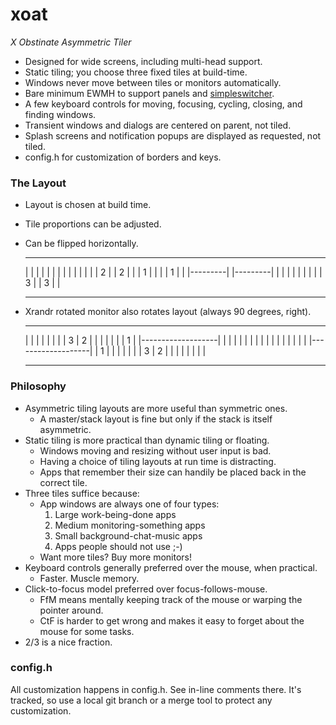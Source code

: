 xoat
====

*X Obstinate Asymmetric Tiler*

* Designed for wide screens, including multi-head support.
* Static tiling; you choose three fixed tiles at build-time.
* Windows never move between tiles or monitors automatically.
* Bare minimum EWMH to support panels and [simpleswitcher](https://github.com/seanpringle/simpleswitcher).
* A few keyboard controls for moving, focusing, cycling, closing, and finding windows.
* Transient windows and dialogs are centered on parent, not tiled.
* Splash screens and notification popups are displayed as requested, not tiled.
* config.h for customization of borders and keys.

### The Layout

* Layout is chosen at build time.
* Tile proportions can be adjusted.
* Can be flipped horizontally.

     ---------------------------------     ---------------------------------
     |                     |         |     |         |                     |
     |                     |         |     |         |                     |
     |                     |    2    |     |    2    |                     |
     |          1          |         |     |         |           1         |
     |                     |---------|     |---------|                     |
     |                     |         |     |         |                     |
     |                     |    3    |     |    3    |                     |
     ---------------------------------     ---------------------------------

* Xrandr rotated monitor also rotates layout (always 90 degrees, right).

     ---------------------     ---------------------
     |                   |     |       |           |
     |                   |     |   3   |     2     |
     |                   |     |       |           |
     |         1         |     |-------------------|
     |                   |     |                   |
     |                   |     |                   |
     |                   |     |                   |
     |                   |     |                   |
     |-------------------|     |         1         |
     |       |           |     |                   |
     |   3   |     2     |     |                   |
     |       |           |     |                   |
     ---------------------     ---------------------

### Philosophy

* Asymmetric tiling layouts are more useful than symmetric ones.
	* A master/stack layout is fine but only if the stack is itself asymmetric.
* Static tiling is more practical than dynamic tiling or floating.
	* Windows moving and resizing without user input is bad.
	* Having a choice of tiling layouts at run time is distracting.
	* Apps that remember their size can handily be placed back in the correct tile.
* Three tiles suffice because:
	* App windows are always one of four types:
		1. Large work-being-done apps
		2. Medium monitoring-something apps
		3. Small background-chat-music apps
		4. Apps people should not use ;-)
	* Want more tiles? Buy more monitors!
* Keyboard controls generally preferred over the mouse, when practical.
	* Faster. Muscle memory.
* Click-to-focus model preferred over focus-follows-mouse.
	* FfM means mentally keeping track of the mouse or warping the pointer around.
	* CtF is harder to get wrong and makes it easy to forget about the mouse for some tasks.
* 2/3 is a nice fraction.

### config.h

All customization happens in config.h. See in-line comments there. It's tracked, so use a local git branch or a merge tool to protect any customization.

















